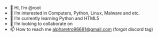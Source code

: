 - 👋 Hi, I’m @root
- 👀 I’m interested in Computers, Python, Linux, Malware and etc.
- 🌱 I’m currently learning Python and HTML5
- 💞️ I’m looking to collaborate on 
- 📫 How to reach me alpharetro96681@gmail.com (forgot discord tag)

<!---
alpharetro/alpharetro is a ✨ special ✨ repository because its `README.md` (this file) appears on your GitHub profile.
You can click the Preview link to take a look at your changes.
--->

